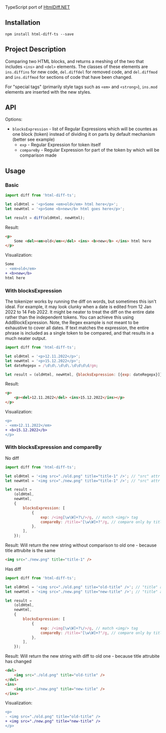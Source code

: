 TypeScript port of [HtmlDiff.NET](https://github.com/Rohland/htmldiff.net)

## Installation

`npm install html-diff-ts --save`

## Project Description

Comparing two HTML blocks, and returns a meshing of the two that includes `<ins>` and `<del>` elements. The classes of these elements are `ins.diffins` for new code, `del.diffdel` for removed code, and `del.diffmod` and `ins.diffmod` for sections of code that have been changed.

For "special tags" (primarily style tags such as `<em>` and `<strong>`), `ins.mod` elements are inserted with the new styles.

## API

Options:

-   `blocksExpression` - list of Regular Expressions which will be countes as one block (token) instead of dividing it on parts by default mechanism (better see example)
    -   `exp` - Regular Expression for token itself
    -   `compareBy` - Regular Expression for part of the token by which will be comparison made

## Usage

### Basic

```javascript
import diff from 'html-diff-ts';

let oldHtml = '<p>Some <em>old</em> html here</p>';
let newHtml = '<p>Some <b>new</b> html goes here</p>';

let result = diff(oldHtml, newHtml);
```

Result:

```html
<p>
    Some <del><em>old</em></del> <ins> <b>new</b> </ins> html here
</p>
```

Visualization:

```diff
Some
- <em>old</em>
+ <b>new</b>
html here
```

### With blocksExpression

The tokenizer works by running the diff on words, but sometimes this isn't ideal. For example, it may look clunky when a date is edited from 12 Jan 2022 to 14 Feb 2022. It might be neater to treat the diff on the entire date rather than the independent tokens.
You can achieve this using AddBlockExpression. Note, the Regex example is not meant to be exhaustive to cover all dates. If text matches the expression, the entire phrase is included as a single token to be compared, and that results in a much neater output.

```javascript
import diff from 'html-diff-ts';

let oldHtml = '<p>12.11.2022</p>';
let newHtml = '<p>15.12.2022</p>';
let dateRegepx = /\d\d\.\d\d\.\d\d\d\d/gm;

let result = (oldHtml, newHtml, {blocksExpression: [{exp: dateRegepx}]});
```

Result:

```html
<p>
    <p><del>12.11.2022</del> <ins>15.12.2022</ins></p>
</p>
```

Visualization:

```diff
<p>
- <em>12.11.2022</em>
+ <b>15.12.2022</b>
</p>
```

### With blocksExpression and compareBy
No diff
```javascript
import diff from 'html-diff-ts';

let oldHtml = '<img src="./old.png" title="title-1" />'; // "src" attr is different but "title" - is the same
let newHtml = '<img src="./new.png" title="title-1" />'; // "src" attr is different but "title" - is the same

let result =
    (oldHtml,
    newHtml,
    {
        blocksExpression: [
            {
                exp: /<img[\w\W]+?\/>/g, // match <img/> tag
                compareBy: /title="[\w\W]+?"/g, // compare only by title="" attribute
            },
        ],
    });
```

Result:
Will return the new string without comparison to old one - because title attrubite is the same

```html
<img src="./new.png" title="title-1" />
```

Has diff
```javascript
import diff from 'html-diff-ts';

let oldHtml = '<img src="./old.png" title="old-title" />'; // "title" attr is different
let newHtml = '<img src="./new.png" title="new-title" />'; // "title" attr is different

let result =
    (oldHtml,
    newHtml,
    {
        blocksExpression: [
            {
                exp: /<img[\w\W]+?\/>/g, // match <img/> tag
                compareBy: /title="[\w\W]+?"/g, // compare only by title="" attribute
            },
        ],
    });
```

Result:
Will return the new string with diff to old one - because title attrubite has changed

```html
<del>
    <img src="./old.png" title="old-title" />
</del>
<ins>
    <img src="./new.png" title="new-title" />
</ins>
```

Visualization:

```diff
<p>
- <img src="./old.png" title="old-title" />
+ <img src="./new.png" title="new-title" />
</p>
```
